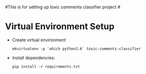 #This is for setting up toxic comments classifier project #



# Virtual Environment Setup
-   Create virtual environment

        mkvirtualenv -p `which python3.6` toxic-comments-classifier
 

-   Install dependencies: 
    
        pip install -r requirements.txt 
